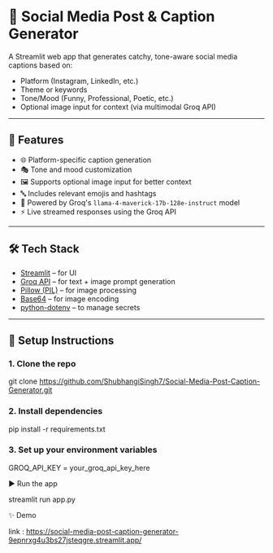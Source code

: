# 📸 Social Media Post & Caption Generator

A Streamlit web app that generates catchy, tone-aware social media captions based on:
- Platform (Instagram, LinkedIn, etc.)
- Theme or keywords
- Tone/Mood (Funny, Professional, Poetic, etc.)
- Optional image input for context (via multimodal Groq API)

---

## 🚀 Features

- 🌐 Platform-specific caption generation
- 🎭 Tone and mood customization
- 🖼️ Supports optional image input for better context
- 🔤 Includes relevant emojis and hashtags
- 🧠 Powered by Groq's `llama-4-maverick-17b-128e-instruct` model
- ⚡ Live streamed responses using the Groq API

---

## 🛠️ Tech Stack

- [Streamlit](https://streamlit.io/) – for UI
- [Groq API](https://console.groq.com/) – for text + image prompt generation
- [Pillow (PIL)](https://pillow.readthedocs.io/) – for image processing
- [Base64](https://docs.python.org/3/library/base64.html) – for image encoding
- [python-dotenv](https://pypi.org/project/python-dotenv/) – to manage secrets

---

## 🔧 Setup Instructions

### 1. Clone the repo

git clone https://github.com/ShubhangiSingh7/Social-Media-Post-Caption-Generator.git

### 2. Install dependencies

pip install -r requirements.txt

### 3. Set up your environment variables

GROQ_API_KEY = your_groq_api_key_here


▶️ Run the app

streamlit run app.py

✨ Demo 

link : https://social-media-post-caption-generator-9epnrxg4u3bs27jsteqgre.streamlit.app/
